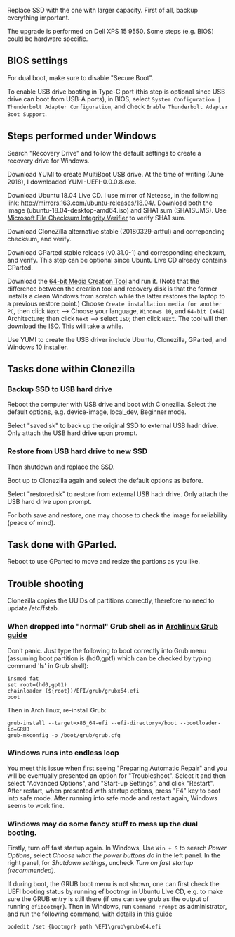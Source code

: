 Replace SSD with the one with larger capacity. First of all, backup everything important.

The upgrade is performed on Dell XPS 15 9550. Some steps (e.g. BIOS) could be hardware specific.

## BIOS settings

For dual boot, make sure to disable "Secure Boot".

To enable USB drive booting in Type-C port (this step is optional since USB drive can boot from USB-A ports),
in BIOS, select `System Configuration | Thunderbolt Adapter Configuration`, and check
`Enable Thunderbolt Adapter Boot Support`.

## Steps performed under Windows

Search "Recovery Drive" and follow the default settings to create a recovery drive for Windows.

Download YUMI to create MultiBoot USB drive. At the time of writing (June 2018), I downloaded YUMI-UEFI-0.0.0.8.exe.

Download Ubuntu 18.04 Live CD. I use mirror of Netease, in the following link: http://mirrors.163.com/ubuntu-releases/18.04/.
Download both the image (ubuntu-18.04-desktop-amd64.iso) and SHA1 sum (SHA1SUMS).
Use [Microsoft File Checksum Integrity Verifier](https://www.microsoft.com/en-us/download/details.aspx?id=11533) to verify SHA1 sum.

Download CloneZilla alternative stable (20180329-artful) and correponding checksum, and verify.

Download GParted stable releaes (v0.31.0-1) and corresponding checksum, and verify. This step can be optional since Ubuntu Live CD already contains GParted.

Download the [64-bit Media Creation Tool](http://www.microsoft.com/en-us/software-download/windows10)
and run it. (Note that the difference between the creation tool and recovery disk is that the former installs a clean Windows from scratch while the latter restores the laptop to a previous restore point.) Choose `Create installation media for another PC`,
then click `Next` --> Choose your language, `Windows 10`, and `64-bit (x64)` Architecture;
then click `Next` --> select `ISO`; then click `Next`. The tool will then download the ISO. This will take a while.

Use YUMI to create the USB driver include Ubuntu, Clonezilla, GParted, and Windows 10 installer.

## Tasks done within Clonezilla

### Backup SSD to USB hard drive

Reboot the computer with USB drive and boot with Clonezilla. Select the default options, e.g. device-image,
local_dev, Beginner mode.

Select "savedisk" to back up the original SSD to external USB hadr drive. Only attach the USB hard drive
upon prompt.

### Restore from USB hard drive to new SSD

Then shutdown and replace the SSD.

Boot up to Clonezilla again and select the default options as before.

Select "restoredisk" to restore from external USB hadr drive. Only attach the USB hard drive
upon prompt.

For both save and restore, one may choose to check the image for reliability (peace of mind).

## Task done with GParted.

Reboot to use GParted to move and resize the partions as you like.

## Trouble shooting

Clonezilla copies the UUIDs of partitions correctly, therefore no need
to update /etc/fstab.

### When dropped into "normal" Grub shell as in [Archlinux Grub guide](https://wiki.archlinux.org/title/GRUB#Using_the_command_shell)

Don't panic. Just type the following to boot correctly into Grub menu
(assuming boot partition is (hd0,gpt1) which can be checked by typing
command 'ls' in Grub shell):

    insmod fat
    set root=(hd0,gpt1)
    chainloader (${root})/EFI/grub/grubx64.efi
    boot

Then in Arch linux, re-install Grub:

    grub-install --target=x86_64-efi --efi-directory=/boot --bootloader-id=GRUB
    grub-mkconfig -o /boot/grub/grub.cfg

### Windows runs into endless loop

You meet this issue when first seeing "Preparing Automatic Repair" and
you will be eventually presented an option for "Troubleshoot". Select
it and then select "Advanced Options", and "Start-up Settings", and
click "Restart". After restart, when presented with startup options,
press "F4" key to boot into safe mode. After running into safe mode
and restart again, Windows seems to work fine.

### Windows may do some fancy stuff to mess up the dual booting.

Firstly, turn off fast startup again. In Windows, Use `Win + S` to search *Power Options*,
select *Choose what the power buttons do* in the left panel. In the right panel, for
*Shutdown settings*, uncheck *Turn on fast startup (recommended)*.

If during boot, the GRUB boot menu is not shown, one can first check the UEFI booting status
by running efibootmgr in Ubuntu Live CD, e.g. to make sure the GRUB entry is still there (if
one can see grub as the output of running `efibootmgr`). Then in Windows, run `Command Prompt`
as administrator, and run the following command,
with details in [this guide](https://itsfoss.com/no-grub-windows-linux/)

    bcdedit /set {bootmgr} path \EFI\grub\grubx64.efi
